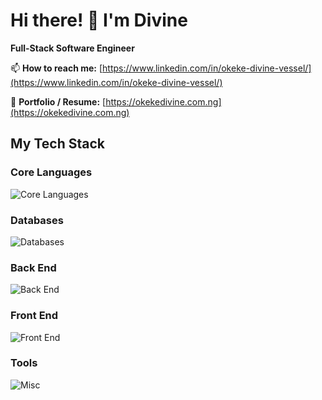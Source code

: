 # Hi there! 👋 I'm Divine

**Full-Stack Software Engineer**

📫 **How to reach me:** [https://www.linkedin.com/in/okeke-divine-vessel/](https://www.linkedin.com/in/okeke-divine-vessel/)

👀 **Portfolio / Resume:** [https://okekedivine.com.ng](https://okekedivine.com.ng)

## My Tech Stack
### Core Languages
![Core Languages](https://skillicons.dev/icons?i=python,js,php,go)

### Databases
![Databases](https://skillicons.dev/icons?i=mysql,postgres,mongodb)

### Back End
![Back End](https://skillicons.dev/icons?i=django,flask,laravel,nextjs,nodejs,express)

### Front End
![Front End](https://skillicons.dev/icons?i=bootstrap,tailwind,react,redux,ts,js,jquery)

### Tools
![Misc](https://skillicons.dev/icons?i=docker,git,github,aws,postman,prisma,redis)

<!-- - **PROGRAMMING LANGUAGE**: Python, PHP, Javascript
- **BACK END**: Django, Flask, Laravel, Next Js, Node Js, Express Js
- **FRONT END**: Bootstrap, Daisy UI, Javascript, jQuery, React Js, Redux, Tailwind CSS, Shadcn, Typescript
- **DATABASE**: MySQL, MongoDB, PostgreSQL
- **MISCELLANEOUS**: Apache, CI/CD, Docker, Git, Github Actions, Jest, PyTest, Mongoose,Node-Cron, Postman, Prisma, Puppeteer, Cloudinary, AWS, Redis, Memcached, Rest API


